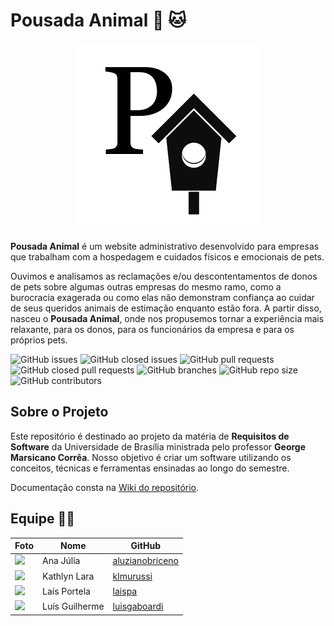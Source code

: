 # Pousada Animal :dog: :cat:

<div align="center">
  <img src="./docs/images/pa.png" >
</div>

  **Pousada Animal** é um website administrativo desenvolvido para empresas que trabalham com a hospedagem e cuidados físicos e emocionais de pets.
  
  Ouvimos e analisamos as reclamações e/ou descontentamentos de donos de pets sobre algumas outras empresas do mesmo ramo, como a burocracia exagerada ou como elas não demonstram confiança ao cuidar de seus queridos animais de estimação enquanto estão fora. A partir disso, nasceu o **Pousada Animal**, onde nos propusemos tornar a experiência mais relaxante, para os donos, para os funcionários da empresa e para os próprios pets. 
  
  ![GitHub issues](https://img.shields.io/github/issues/FGAUnB-REQ-GM/2021.2-PousadaAnimal?color=red)
  ![GitHub closed issues](https://img.shields.io/github/issues-closed/FGAUnB-REQ-GM/2021.2-PousadaAnimal?color=green)
  ![GitHub pull requests](https://img.shields.io/github/issues-pr/FGAUnB-REQ-GM/2021.2-PousadaAnimal?color=orange)
  ![GitHub closed pull requests](https://img.shields.io/github/issues-pr-closed/FGAUnB-REQ-GM/2021.2-PousadaAnimal?color=brightgreen)
  ![GitHub branches](https://badgen.net/github/branches/FGAUnB-REQ-GM/2021.2-PousadaAnimal/)
  ![GitHub repo size](https://img.shields.io/github/repo-size/FGAUnB-REQ-GM/2021.2-PousadaAnimal?color=purple)
  ![GitHub contributors](https://img.shields.io/github/contributors/FGAUnB-REQ-GM/2021.2-PousadaAnimal?color=ff69b4)

## Sobre o Projeto
   Este repositório é destinado ao projeto da matéria de **Requisitos de Software** da Universidade de Brasília ministrada pelo professor **George Marsicano Corrêa**. Nosso objetivo é criar um software utilizando os conceitos, técnicas e ferramentas ensinadas ao longo do semestre.
   
   Documentação consta na [Wiki do repositório](https://fgaunb-req-gm.github.io/2021.2-PousadaAnimal/).
   

## Equipe :technologist:

| Foto         | Nome            | GitHub      |
|------------|-----------------|-------------|
|<img src="https://avatars.githubusercontent.com/u/70165772?v=4" width="100">| Ana Júlia | [aluzianobriceno](https://github.com/aluzianobriceno) |
|<img src="https://avatars.githubusercontent.com/u/52364259?v=4" width="100">| Kathlyn Lara | [klmurussi](https://github.com/klmurussi) |
|<img src="https://avatars.githubusercontent.com/u/54222696?v=4" width="100">| Laís Portela  | [laispa](https://github.com/laispa) |
|<img src="https://avatars.githubusercontent.com/u/45673358?v=4" width="100">| Luís Guilherme | [luisgaboardi](https://github.com/luisgaboardi) |